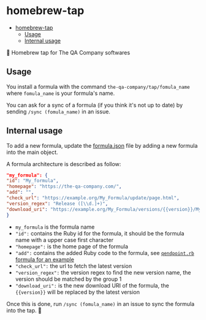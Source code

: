 # homebrew-tap

- [homebrew-tap](#homebrew-tap)
  - [Usage](#usage)
  - [Internal usage](#internal-usage)

🍻 Homebrew tap for The QA Company softwares

## Usage

You install a formula with the command `the-qa-company/tap/fomula_name` where `fomula_name` is your formula's name.

You can ask for a sync of a formula (if you think it's not up to date) by sending `/sync (fomula_name)` in an issue.

## Internal usage

To add a new formula, update the [formula.json](formula.json) file by adding a new formula into the main object.

A formula architecture is described as follow:

```json
"my_formula": {
"id": "My_formula",
"homepage": "https://the-qa-company.com/",
"add": "",
"check_url": "https://example.org/My_Formula/update/page.html",
"version_regex": "Release ([\\d.]+)",
"download_uri": "https://example.org/My_Formula/versions/{{version}}/MyFormula.tar.gz"
}
```

- `my_formula` is the formula name
- `"id":` contains the Ruby id for the formula, it should be the formula name with a upper case first character
- `"homepage":` is the home page of the formula
- `"add":` contains the added Ruby code to the formula, see [`qendpoint.rb` formula for an example](Formula\qendpoint.rb)
- `"check_url":` the url to fetch the latest version
- `"version_regex":` the version regex to find the new version name, the version should be matched by the group 1
- `"download_uri":` is the new download URI of the formula, the `{{version}}` will be replaced by the latest version

Once this is done, run `/sync (fomula_name)` in an issue to sync the formula into the tap. 🍻
